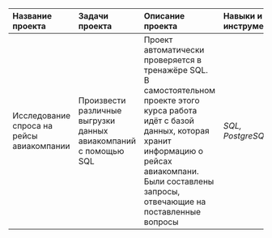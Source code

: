 | Название проекта | Задачи проекта | Описание проекта | Навыки и инструменты | Ключевые слова |
| :---------------------- | :---------------------- | :---------------------- | :---------------------- | :---------------------- |
| Исследование спроса на рейсы авиакомпании | Произвести различные выгрузки данных авиакомпаний с помощью SQL | Проект автоматически проверяется в тренажёре SQL. В самостоятельном проекте этого курса работа идёт с базой данных, которая хранит информацию о рейсах авиакомпани. Были составлены запросы, отвечающие на поставленные вопросы | *SQL, PostgreSQL* | обработка данных, выгрузка данных, SQL |
